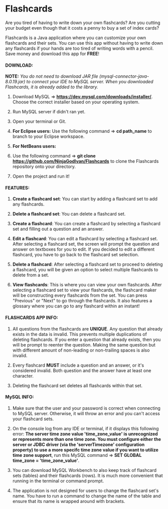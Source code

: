 # Flashcards

Are you tired of having to write down your own flashcards? Are you cutting your budget even though that it costs a penny to buy a set of index cards?

Flashcards is a Java application where you can customize your own flashcards and their sets. You can use this app without having to write down any flashcards if your hands are too tired of writing words with a pencil. Save money and download this app for **FREE**!

#### DOWNLOAD:

**NOTE:** *You do not need to download JAR file (mysql-connector-java-8.0.19.jar) to connect your IDE to MySQL server. When you downloaded Flashcards, it is already added to the library.*

1. Download MySQL => **https://dev.mysql.com/downloads/installer/**. Choose the correct installer based on your operating system.

2. Run MySQL server if didn't ran yet.

3. Open your terminal or Git.

4. **For Eclipse users:** Use the following command => **cd path_name** to branch to your Eclipse workspace.

5. **For NetBeans users:** 

6. Use the following command => **git clone https://github.com/NinjaGodIvan/Flashcards** to clone the Flashcards repository onto your directory.

7. Open the project and run it!

#### FEATURES:

1. **Create a flashcard set**: You can start by adding a flashcard set to add any flashcards.

2. **Delete a flashcard set**: You can delete a flashcard set.

3. **Create a flashcard**: You can create a flashcard by selecting a flashcard set and filling out a question and an answer.

4. **Edit a flashcard**: You can edit a flashcard by selecting a flashcard set. After selecting a flashcard set, the screen will prompt the question and answer on textboxes for you to edit. If you decided to edit a different flashcard, you have to go back to the flashcard set selection.

5. **Delete a flashcard**: After selecting a flashcard set to proceed to deleting a flashcard, you will be given an option to select multiple flashcards to delete from a set. 

6. **View flashcards**: This is where you can view your own flashcards. After selecting a flashcard set to view your flashcards, the flashcard maker will be constructing every flashcards from the set. You can press "Previous" or "Next" to go through the flashcards. It also features a glossary where you can go to any flashcard within an instant!

#### FLASHCARDS APP INFO:

1. All questions from the flashcards are **UNIQUE**. Any question that already exists in the data is invalid. This prevents multiple duplications of deleting flashcards. If you enter a question that already exists, then you will be prompt to reenter the question. Making the same question but with different amount of non-leading or non-trailing spaces is also invalid.

2. Every flashcard **MUST** include a question and an answer, or it's considered invalid. Both question and the answer have at least one character.

3. Deleting the flashcard set deletes all flashcards within that set.

#### MySQL INFO:

1. Make sure that the user and your password is correct when connecting to MySQL server. Otherwise, it will throw an error and you can't access your flashcard sets.

2. On the console log from any IDE or terminal, if it displays this following error: **The server time zone value 'time_zone_value' is unrecognized or represents more than one time zone. You must configure either the server or JDBC driver (via the 'serverTimezone' configuration property) to use a more specifc time zone value if you want to utilize time zone support**, run this MySQL command => **SET GLOBAL time_zone = 'time_zone_value'**.

3. You can download MySQL Workbench to also keep track of flashcard sets (tables) and their flashcards (rows). It is much more convenient that running in the terminal or command prompt. 

4. The application is not designed for users to change the flashcard set's name. You have to run a command to change the name of the table and ensure that its name is wrapped around with brackets.